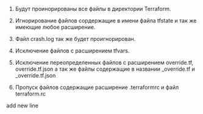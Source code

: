 <HTML>
<HEAD>
<TITLE>
</TITLE>
</HEAD>




1. Будут проинорированы все файлы в директории Terraform.

2. Игнорирование файлов сордержащие в имени файла tfstate и так же имеющие любое расширение.

3. Файл crash.log так же будет проигнорирован.

4. Исключение файлов с расширением tfvars.

5. Исключение переопределенных файлов с расширением override.tf, override.tf.json а так же файлы содержащие в названии _override.tf и _override.tf.json

6. Пропуск файлов содержащие расширение .terraformrc и файл terraform.rc 

add new line
